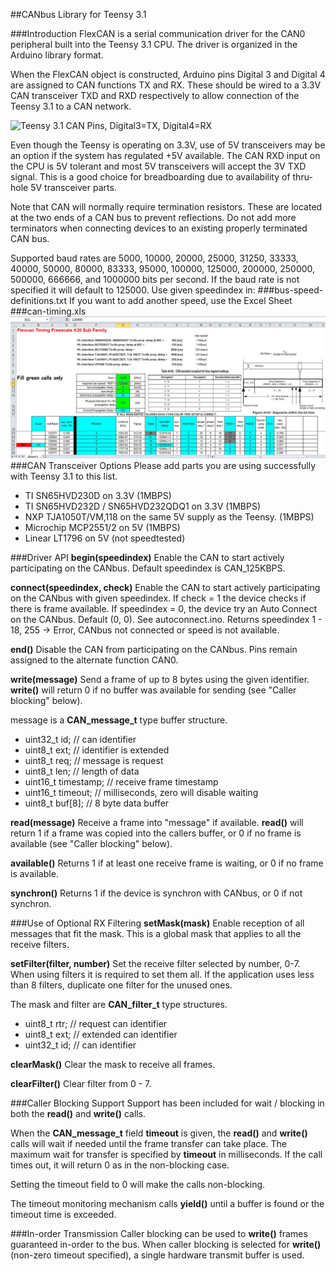 ##CANbus Library for Teensy 3.1

###Introduction
FlexCAN is a serial communication driver for the CAN0 peripheral built into the Teensy 3.1 CPU.  The driver is organized in the Arduino library format.

When the FlexCAN object is constructed, Arduino pins Digital 3 and Digital 4 are assigned to CAN functions TX and RX.  These should be wired to a 3.3V CAN transceiver TXD and RXD respectively to allow connection of the Teensy 3.1 to a CAN network.

![Teensy 3.1 CAN Pins, Digital3=TX, Digital4=RX](/FlexCAN_pins.png)

Even though the Teensy is operating on 3.3V, use of 5V transceivers may be an option if the system has regulated +5V available.  The CAN RXD input on the CPU is 5V tolerant and most 5V transceivers will accept the 3V TXD signal.  This is a good choice for breadboarding due to availability of thru-hole 5V transceiver parts.

Note that CAN will normally require termination resistors.  These are located at the two ends of a CAN bus to prevent reflections.  Do not add more terminators when connecting devices to an existing properly terminated CAN bus.

Supported baud rates are 5000, 10000, 20000, 25000, 31250, 33333, 40000, 50000, 80000, 83333, 95000, 100000, 125000, 200000, 250000, 500000, 666666, and 1000000 bits per second.  If the baud rate is not specified it will default to 125000. Use given speedindex in:
###bus-speed-definitions.txt
If you want to add another speed, use the Excel Sheet 
###can-timing.xls
![Can Timing](/can-timing.png)
###CAN Transceiver Options
Please add parts you are using successfully with Teensy 3.1 to this list.
- TI SN65HVD230D on 3.3V (1MBPS)
- TI SN65HVD232D / SN65HVD232QDQ1 on 3.3V (1MBPS)
- NXP TJA1050T/VM,118 on the same 5V supply as the Teensy. (1MBPS)
- Microchip MCP2551/2 on 5V (1MBPS)
- Linear LT1796 on 5V (not speedtested)

###Driver API
**begin(speedindex)**
Enable the CAN to start actively participating on the CANbus. Default speedindex is CAN_125KBPS.

**connect(speedindex, check)**
Enable the CAN to start actively participating on the CANbus with given speedindex. If check = 1 the device checks if there is frame available. If speedindex = 0, the device try an Auto Connect on the CANbus. Default (0, 0). See autoconnect.ino.
Returns speedindex 1 - 18, 255 -> Error, CANbus not connected or speed is not available.

**end()**
Disable the CAN from participating on the CANbus.  Pins remain assigned to the alternate function CAN0.

**write(message)**
Send a frame of up to 8 bytes using the given identifier.  **write()** will return 0 if no buffer was available for sending (see "Caller blocking" below).

message is a **CAN_message_t** type buffer structure.
- uint32_t id; // can identifier
- uint8_t ext; // identifier is extended
- uint8_t req; // message is request
- uint8_t len; // length of data
- uint16_t timestamp; // receive frame timestamp
- uint16_t timeout; // milliseconds, zero will disable waiting
- uint8_t buf[8];   // 8 byte data buffer

**read(message)**
Receive a frame into "message" if available.  **read()** will return 1 if a frame was copied into the callers buffer, or 0 if no frame is available (see "Caller blocking" below).

**available()**
Returns 1 if at least one receive frame is waiting, or 0 if no frame is available.

**synchron()** 
Returns 1 if the device is synchron with CANbus, or 0 if not synchron.

###Use of Optional RX Filtering
**setMask(mask)**
Enable reception of all messages that fit the mask.  This is a global mask that applies to all the receive filters.

**setFilter(filter, number)**
Set the receive filter selected by number, 0-7.  When using filters it is required to set them all. If the application uses less than 8 filters, duplicate one filter for the unused ones.

The mask and filter are **CAN_filter_t** type structures.
- uint8_t rtr;    // request can identifier
- uint8_t ext;    // extended can identifier
- uint32_t id;    // can identifier

**clearMask()**
Clear the mask to receive all frames.

**clearFilter()**
Clear filter from 0 - 7.

###Caller Blocking Support
Support has been included for wait / blocking in both the **read()** and **write()** calls.

When the **CAN_message_t** field **timeout** is given, the **read()** and **write()** calls will wait if needed until the frame transfer can take place. The maximum wait for transfer is specified by **timeout** in milliseconds. If the call times out, it will return 0 as in the non-blocking case.

Setting the timeout field to 0 will make the calls non-blocking.

The timeout monitoring mechanism calls **yield()** until a buffer is found or the timeout time is exceeded.

###In-order Transmission
Caller blocking can be used to **write()** frames guaranteed in-order to the bus. When caller blocking is selected for **write()** (non-zero timeout specified), a single hardware transmit buffer is used.

